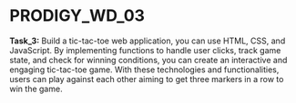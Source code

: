 # PRODIGY_WD_03
**Task_3:**
Build a tic-tac-toe web application, you can use HTML, CSS, and JavaScript. By implementing functions to handle user clicks, track game state, and check for winning conditions, you can create an interactive and engaging tic-tac-toe game. With these technologies and functionalities, users can play against each other aiming to get three markers in a row to win the game.
